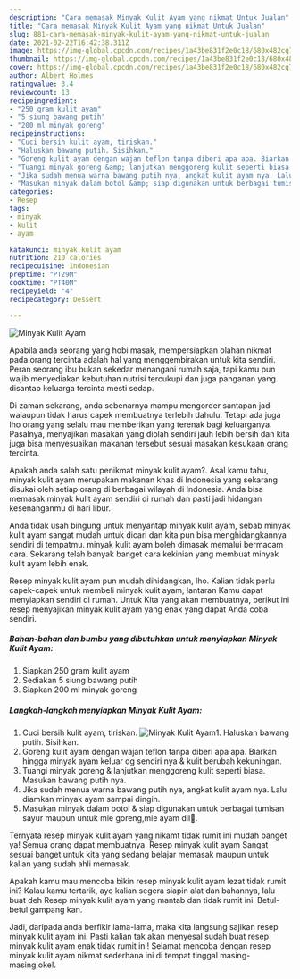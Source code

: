 ```yaml
---
description: "Cara memasak Minyak Kulit Ayam yang nikmat Untuk Jualan"
title: "Cara memasak Minyak Kulit Ayam yang nikmat Untuk Jualan"
slug: 881-cara-memasak-minyak-kulit-ayam-yang-nikmat-untuk-jualan
date: 2021-02-22T16:42:38.311Z
image: https://img-global.cpcdn.com/recipes/1a43be831f2e0c18/680x482cq70/minyak-kulit-ayam-foto-resep-utama.jpg
thumbnail: https://img-global.cpcdn.com/recipes/1a43be831f2e0c18/680x482cq70/minyak-kulit-ayam-foto-resep-utama.jpg
cover: https://img-global.cpcdn.com/recipes/1a43be831f2e0c18/680x482cq70/minyak-kulit-ayam-foto-resep-utama.jpg
author: Albert Holmes
ratingvalue: 3.4
reviewcount: 13
recipeingredient:
- "250 gram kulit ayam"
- "5 siung bawang putih"
- "200 ml minyak goreng"
recipeinstructions:
- "Cuci bersih kulit ayam, tiriskan."
- "Haluskan bawang putih. Sisihkan."
- "Goreng kulit ayam dengan wajan teflon tanpa diberi apa apa. Biarkan hingga minyak ayam keluar dg sendiri nya &amp; kulit berubah kekuningan."
- "Tuangi minyak goreng &amp; lanjutkan menggoreng kulit seperti biasa. Masukan bawang putih nya."
- "Jika sudah menua warna bawang putih nya, angkat kulit ayam nya. Lalu diamkan minyak ayam sampai dingin."
- "Masukan minyak dalam botol &amp; siap digunakan untuk berbagai tumisan sayur maupun untuk mie goreng,mie ayam dll💖."
categories:
- Resep
tags:
- minyak
- kulit
- ayam

katakunci: minyak kulit ayam 
nutrition: 210 calories
recipecuisine: Indonesian
preptime: "PT29M"
cooktime: "PT40M"
recipeyield: "4"
recipecategory: Dessert

---
```



![Minyak Kulit Ayam](https://img-global.cpcdn.com/recipes/1a43be831f2e0c18/680x482cq70/minyak-kulit-ayam-foto-resep-utama.jpg)

Apabila anda seorang yang hobi masak, mempersiapkan olahan nikmat pada orang tercinta adalah hal yang menggembirakan untuk kita sendiri. Peran seorang ibu bukan sekedar menangani rumah saja, tapi kamu pun wajib menyediakan kebutuhan nutrisi tercukupi dan juga panganan yang disantap keluarga tercinta mesti sedap.

Di zaman  sekarang, anda sebenarnya mampu mengorder santapan jadi walaupun tidak harus capek membuatnya terlebih dahulu. Tetapi ada juga lho orang yang selalu mau memberikan yang terenak bagi keluarganya. Pasalnya, menyajikan masakan yang diolah sendiri jauh lebih bersih dan kita juga bisa menyesuaikan makanan tersebut sesuai masakan kesukaan orang tercinta. 



Apakah anda salah satu penikmat minyak kulit ayam?. Asal kamu tahu, minyak kulit ayam merupakan makanan khas di Indonesia yang sekarang disukai oleh setiap orang di berbagai wilayah di Indonesia. Anda bisa memasak minyak kulit ayam sendiri di rumah dan pasti jadi hidangan kesenanganmu di hari libur.

Anda tidak usah bingung untuk menyantap minyak kulit ayam, sebab minyak kulit ayam sangat mudah untuk dicari dan kita pun bisa menghidangkannya sendiri di tempatmu. minyak kulit ayam boleh dimasak memalui bermacam cara. Sekarang telah banyak banget cara kekinian yang membuat minyak kulit ayam lebih enak.

Resep minyak kulit ayam pun mudah dihidangkan, lho. Kalian tidak perlu capek-capek untuk membeli minyak kulit ayam, lantaran Kamu dapat menyiapkan sendiri di rumah. Untuk Kita yang akan membuatnya, berikut ini resep menyajikan minyak kulit ayam yang enak yang dapat Anda coba sendiri.

<!--inarticleads1-->

##### Bahan-bahan dan bumbu yang dibutuhkan untuk menyiapkan Minyak Kulit Ayam:

1. Siapkan 250 gram kulit ayam
1. Sediakan 5 siung bawang putih
1. Siapkan 200 ml minyak goreng




<!--inarticleads2-->

##### Langkah-langkah menyiapkan Minyak Kulit Ayam:

1. Cuci bersih kulit ayam, tiriskan.
<img src="https://img-global.cpcdn.com/steps/495a2b958674a314/160x128cq70/minyak-kulit-ayam-langkah-memasak-1-foto.jpg" alt="Minyak Kulit Ayam">1. Haluskan bawang putih. Sisihkan.
1. Goreng kulit ayam dengan wajan teflon tanpa diberi apa apa. Biarkan hingga minyak ayam keluar dg sendiri nya &amp; kulit berubah kekuningan.
1. Tuangi minyak goreng &amp; lanjutkan menggoreng kulit seperti biasa. Masukan bawang putih nya.
1. Jika sudah menua warna bawang putih nya, angkat kulit ayam nya. Lalu diamkan minyak ayam sampai dingin.
1. Masukan minyak dalam botol &amp; siap digunakan untuk berbagai tumisan sayur maupun untuk mie goreng,mie ayam dll💖.




Ternyata resep minyak kulit ayam yang nikamt tidak rumit ini mudah banget ya! Semua orang dapat membuatnya. Resep minyak kulit ayam Sangat sesuai banget untuk kita yang sedang belajar memasak maupun untuk kalian yang sudah ahli memasak.

Apakah kamu mau mencoba bikin resep minyak kulit ayam lezat tidak rumit ini? Kalau kamu tertarik, ayo kalian segera siapin alat dan bahannya, lalu buat deh Resep minyak kulit ayam yang mantab dan tidak rumit ini. Betul-betul gampang kan. 

Jadi, daripada anda berfikir lama-lama, maka kita langsung sajikan resep minyak kulit ayam ini. Pasti kalian tak akan menyesal sudah buat resep minyak kulit ayam enak tidak rumit ini! Selamat mencoba dengan resep minyak kulit ayam nikmat sederhana ini di tempat tinggal masing-masing,oke!.

